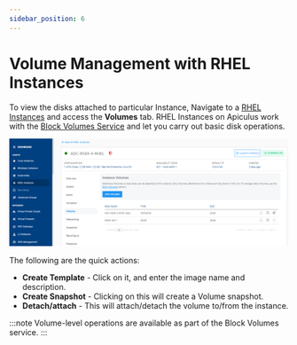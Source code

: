 ```yaml
---
sidebar_position: 6
---
```

# Volume Management with RHEL Instances

To view the disks attached to particular Instance, Navigate to a [RHEL Instances](AboutRHELInstances.md) and access the **Volumes** tab.
RHEL Instances on Apiculus work with the [Block Volumes Service](/docs/Subscribers/Storage/BlockVolumes/AboutBlockVolumes) and let you carry out basic disk operations.

![Volume Management](img/VolumeManagement.png)

The following are the quick actions:

- **Create Template** - Click on it, and enter the image name and description.
- **Create Snapshot** - Clicking on this will create a Volume snapshot.
- **Detach/attach** - This will attach/detach the volume to/from the instance.

:::note
Volume-level operations are available as part of the Block Volumes service.
:::
